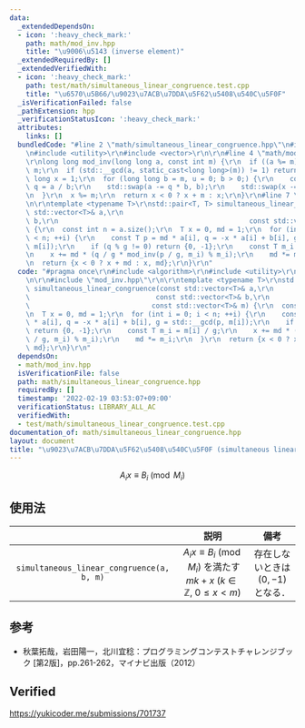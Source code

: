 ```yaml
---
data:
  _extendedDependsOn:
  - icon: ':heavy_check_mark:'
    path: math/mod_inv.hpp
    title: "\u9006\u5143 (inverse element)"
  _extendedRequiredBy: []
  _extendedVerifiedWith:
  - icon: ':heavy_check_mark:'
    path: test/math/simultaneous_linear_congruence.test.cpp
    title: "\u6570\u5B66/\u9023\u7ACB\u7DDA\u5F62\u5408\u540C\u5F0F"
  _isVerificationFailed: false
  _pathExtension: hpp
  _verificationStatusIcon: ':heavy_check_mark:'
  attributes:
    links: []
  bundledCode: "#line 2 \"math/simultaneous_linear_congruence.hpp\"\n#include <algorithm>\r\
    \n#include <utility>\r\n#include <vector>\r\n\r\n#line 4 \"math/mod_inv.hpp\"\n\
    \r\nlong long mod_inv(long long a, const int m) {\r\n  if ((a %= m) < 0) a +=\
    \ m;\r\n  if (std::__gcd(a, static_cast<long long>(m)) != 1) return -1;\r\n  long\
    \ long x = 1;\r\n  for (long long b = m, u = 0; b > 0;) {\r\n    const long long\
    \ q = a / b;\r\n    std::swap(a -= q * b, b);\r\n    std::swap(x -= q * u, u);\r\
    \n  }\r\n  x %= m;\r\n  return x < 0 ? x + m : x;\r\n}\r\n#line 7 \"math/simultaneous_linear_congruence.hpp\"\
    \n\r\ntemplate <typename T>\r\nstd::pair<T, T> simultaneous_linear_congruence(const\
    \ std::vector<T>& a,\r\n                                               const std::vector<T>&\
    \ b,\r\n                                               const std::vector<T>& m)\
    \ {\r\n  const int n = a.size();\r\n  T x = 0, md = 1;\r\n  for (int i = 0; i\
    \ < n; ++i) {\r\n    const T p = md * a[i], q = -x * a[i] + b[i], g = std::__gcd(p,\
    \ m[i]);\r\n    if (q % g != 0) return {0, -1};\r\n    const T m_i = m[i] / g;\r\
    \n    x += md * (q / g * mod_inv(p / g, m_i) % m_i);\r\n    md *= m_i;\r\n  }\r\
    \n  return {x < 0 ? x + md : x, md};\r\n}\r\n"
  code: "#pragma once\r\n#include <algorithm>\r\n#include <utility>\r\n#include <vector>\r\
    \n\r\n#include \"mod_inv.hpp\"\r\n\r\ntemplate <typename T>\r\nstd::pair<T, T>\
    \ simultaneous_linear_congruence(const std::vector<T>& a,\r\n                \
    \                               const std::vector<T>& b,\r\n                 \
    \                              const std::vector<T>& m) {\r\n  const int n = a.size();\r\
    \n  T x = 0, md = 1;\r\n  for (int i = 0; i < n; ++i) {\r\n    const T p = md\
    \ * a[i], q = -x * a[i] + b[i], g = std::__gcd(p, m[i]);\r\n    if (q % g != 0)\
    \ return {0, -1};\r\n    const T m_i = m[i] / g;\r\n    x += md * (q / g * mod_inv(p\
    \ / g, m_i) % m_i);\r\n    md *= m_i;\r\n  }\r\n  return {x < 0 ? x + md : x,\
    \ md};\r\n}\r\n"
  dependsOn:
  - math/mod_inv.hpp
  isVerificationFile: false
  path: math/simultaneous_linear_congruence.hpp
  requiredBy: []
  timestamp: '2022-02-19 03:53:07+09:00'
  verificationStatus: LIBRARY_ALL_AC
  verifiedWith:
  - test/math/simultaneous_linear_congruence.test.cpp
documentation_of: math/simultaneous_linear_congruence.hpp
layout: document
title: "\u9023\u7ACB\u7DDA\u5F62\u5408\u540C\u5F0F (simultaneous linear congruence)"
---
```


$$A_i x \equiv B_i \pmod{M_i}$$


## 使用法

||説明|備考|
|:--:|:--:|:--:|
|`simultaneous_linear_congruence(a, b, m)`|$A_i x \equiv B_i \pmod{M_i}$ を満たす $mk + x$ ($k \in \mathbb{Z},\ 0 \leq x < m$)|存在しないときは $(0, -1)$ となる．|


## 参考

- 秋葉拓哉，岩田陽一，北川宜稔：プログラミングコンテストチャレンジブック \[第2版\]，pp.261-262，マイナビ出版（2012）


## Verified

https://yukicoder.me/submissions/701737
